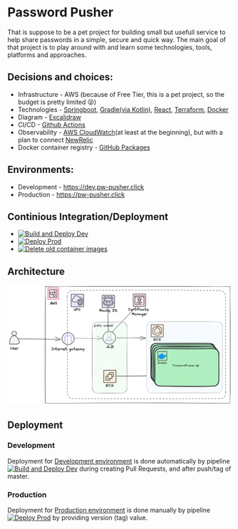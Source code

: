 # Password Pusher
That is suppose to be a pet project for building small but usefull service to help share passwords in a simple, secure and quick way. The main goal of that project is to play around with and learn some technologies, tools, platforms and approaches.

## Decisions and choices:
- Infrastructure - AWS (because of Free Tier, this is a pet project, so the budget is pretty limited 😜)
- Technologies - [Springboot](https://spring.io/), [Gradle(via Kotlin)](https://gradle.org/), [React](https://react.dev), [Terraform](https://www.terraform.io/), [Docker](https://docker.io/)
- Diagram - [Excalidraw](https://excalidraw.com)
- CI/CD - [Github Actions](https://github.com/features/actions)
- Observability - [AWS CloudWatch](https://aws.amazon.com/cloudwatch/)(at least at the beginning), but with a plan to connect [NewRelic](https://newrelic.com/)
- Docker container registry - [GitHub Packages](https://github.com/features/packages)

## Environments:
- Development - https://dev.pw-pusher.click
- Production - https://pw-pusher.click

## Continious Integration/Deployment
- [![Build and Deploy Dev](https://github.com/Jos1k/PasswordPusher/actions/workflows/buildNdeploy.yml/badge.svg?branch=main)](https://github.com/Jos1k/PasswordPusher/actions/workflows/buildNdeploy.yml)
- [![Deploy Prod](https://github.com/Jos1k/PasswordPusher/actions/workflows/deployProd.yml/badge.svg?branch=main)](https://github.com/Jos1k/PasswordPusher/actions/workflows/deployProd.yml)
- [![Delete old container images](https://github.com/Jos1k/PasswordPusher/actions/workflows/deleteOldContainerImages.yml/badge.svg?branch=main)](https://github.com/Jos1k/PasswordPusher/actions/workflows/deleteOldContainerImages.yml)

## Architecture
![Architecture](./docs/password-pusher.png)

## Deployment
### Development
Deployment for [Development environment](https://dev.pw-pusher.click) is done automatically by pipeline [![Build and Deploy Dev](https://github.com/Jos1k/PasswordPusher/actions/workflows/buildNdeploy.yml/badge.svg?branch=main)](https://github.com/Jos1k/PasswordPusher/actions/workflows/buildNdeploy.yml) during creating Pull Requests, and after push/tag of master.
### Production
Deployment for [Production environment](https://pw-pusher.click) is done manually by pipeline [![Deploy Prod](https://github.com/Jos1k/PasswordPusher/actions/workflows/deployProd.yml/badge.svg?branch=main)](https://github.com/Jos1k/PasswordPusher/actions/workflows/deployProd.yml) by providing version (tag) value.